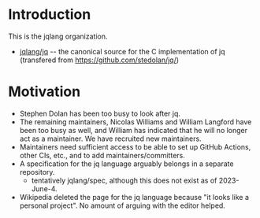 # Introduction

This is the jqlang organization.
<!--
 - [jqlang/spec](https://github.com/jqlang/spec) -- a specification for the jq programming language
-->
 - [jqlang/jq](https://github.com/jqlang/jq) -- the canonical source for the C implementation of jq (transfered from https://github.com/stedolan/jq/)
 
 # Motivation

  - Stephen Dolan has been too busy to look after jq.
  - The remaining maintainers, Nicolas Williams and William Langford have been too busy as well, and William has indicated that he will no longer act as a maintainer.  We have recruited new maintainers.  
  - Maintainers need sufficient access to be able to set up GitHub Actions, other CIs, etc., and to add maintainers/committers.
  - A specification for the jq language arguably belongs in a separate repository.
    - tentatively jqlang/spec, although this does not exist as of 2023-June-4.
  - Wikipedia deleted the page for the jq language because "it looks like a personal project".  No amount of arguing with the editor helped.
